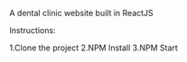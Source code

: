 A dental clinic website built in ReactJS

Instructions:

1.Clone the project
2.NPM Install
3.NPM Start
